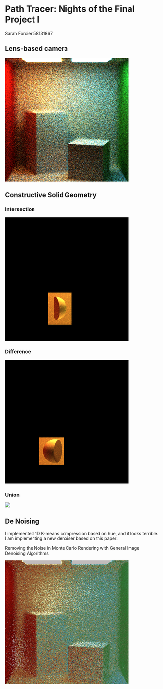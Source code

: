 Path Tracer: Nights of the Final Project I
======================

Sarah Forcier 
58131867


Lens-based camera 
--------

![](./depth_cornell_no_denoise.png)

Constructive Solid Geometry
----------------
### Intersection
![](./csg_intersection.png)

### Difference
![](./csg_difference.png)

### Union
![](./union.png)

De Noising
-----------
I implemented 1D K-means compression based on hue, and it looks terrible. I am implementing a new denoiser based on this paper: 

Removing the Noise in Monte Carlo Rendering with General Image Denoising Algorithms

![](./depth_cornell_denoise360.png)

